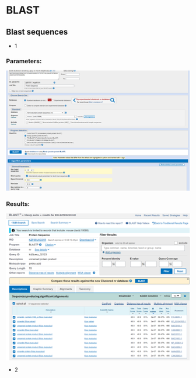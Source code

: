 # BLAST

## Blast sequences

- 1

### Parameters:

![img](./blastp_web_params.png)

### Results:
![img](./blastp_web_results.png)

- 2

